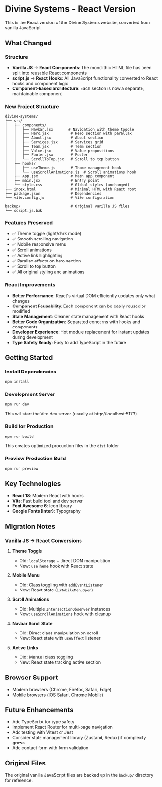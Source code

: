 # Divine Systems - React Version

This is the React version of the Divine Systems website, converted from vanilla JavaScript.

## What Changed

### Structure
- **Vanilla JS** → **React Components**: The monolithic HTML file has been split into reusable React components
- **script.js** → **React Hooks**: All JavaScript functionality converted to React hooks and component logic
- **Component-based architecture**: Each section is now a separate, maintainable component

### New Project Structure
```
divine-systems/
├── src/
│   ├── components/
│   │   ├── Navbar.jsx       # Navigation with theme toggle
│   │   ├── Hero.jsx          # Hero section with parallax
│   │   ├── About.jsx         # About section
│   │   ├── Services.jsx      # Services grid
│   │   ├── Team.jsx          # Team section
│   │   ├── Value.jsx         # Value propositions
│   │   ├── Footer.jsx        # Footer
│   │   └── ScrollToTop.jsx   # Scroll to top button
│   ├── hooks/
│   │   ├── useTheme.js       # Theme management hook
│   │   └── useScrollAnimations.js  # Scroll animations hook
│   ├── App.jsx               # Main app component
│   ├── main.jsx              # Entry point
│   └── style.css             # Global styles (unchanged)
├── index.html                # Minimal HTML with React root
├── package.json              # Dependencies
└── vite.config.js            # Vite configuration

backup/                       # Original vanilla JS files
└── script.js.bak
```

### Features Preserved
- ✅ Theme toggle (light/dark mode)
- ✅ Smooth scrolling navigation
- ✅ Mobile responsive menu
- ✅ Scroll animations
- ✅ Active link highlighting
- ✅ Parallax effects on hero section
- ✅ Scroll to top button
- ✅ All original styling and animations

### React Improvements
- **Better Performance**: React's virtual DOM efficiently updates only what changes
- **Component Reusability**: Each component can be easily reused or modified
- **State Management**: Cleaner state management with React hooks
- **Better Code Organization**: Separated concerns with hooks and components
- **Developer Experience**: Hot module replacement for instant updates during development
- **Type Safety Ready**: Easy to add TypeScript in the future

## Getting Started

### Install Dependencies
```bash
npm install
```

### Development Server
```bash
npm run dev
```
This will start the Vite dev server (usually at http://localhost:5173)

### Build for Production
```bash
npm run build
```
This creates optimized production files in the `dist` folder

### Preview Production Build
```bash
npm run preview
```

## Key Technologies
- **React 18**: Modern React with hooks
- **Vite**: Fast build tool and dev server
- **Font Awesome 6**: Icon library
- **Google Fonts (Inter)**: Typography

## Migration Notes

### Vanilla JS → React Conversions

1. **Theme Toggle**
   - Old: `localStorage` + direct DOM manipulation
   - New: `useTheme` hook with React state

2. **Mobile Menu**
   - Old: Class toggling with `addEventListener`
   - New: React state (`isMobileMenuOpen`)

3. **Scroll Animations**
   - Old: Multiple `IntersectionObserver` instances
   - New: `useScrollAnimations` hook with cleanup

4. **Navbar Scroll State**
   - Old: Direct class manipulation on scroll
   - New: React state with `useEffect` listener

5. **Active Links**
   - Old: Manual class toggling
   - New: React state tracking active section

## Browser Support
- Modern browsers (Chrome, Firefox, Safari, Edge)
- Mobile browsers (iOS Safari, Chrome Mobile)

## Future Enhancements
- Add TypeScript for type safety
- Implement React Router for multi-page navigation
- Add testing with Vitest or Jest
- Consider state management library (Zustand, Redux) if complexity grows
- Add contact form with form validation

## Original Files
The original vanilla JavaScript files are backed up in the `backup/` directory for reference.

